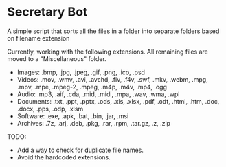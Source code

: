 # Secretary Bot
A simple script that sorts all the files in a folder into separate folders based on filename extension

Currently, working with the following extensions. All remaining files are moved to a "Miscellaneous" folder.
* Images: .bmp, .jpg, .jpeg, .gif, .png, .ico, .psd
* Videos: .mov, .wmv, .avi, .avchd, .flv, .f4v, .swf, .mkv, .webm, .mpg, .mpv, .mpe, .mpeg-2, .mpeg, .m4p, .m4v, .mp4, .ogg
* Audio: .mp3, .aif, .cda, .mid, .midi, .mpa, .wav, .wma, .wpl
* Documents: .txt, .ppt, .pptx, .ods, .xls, .xlsx, .pdf, .odt, .html, .htm, .doc, .docx, .pps, .odp, .xlsm
* Software: .exe, .apk, .bat, .bin, .jar, .msi
* Archives: .7z, .arj, .deb, .pkg, .rar, .rpm, .tar.gz, .z, .zip

TODO:
- Add a way to check for duplicate file names.
- Avoid the hardcoded extensions.
